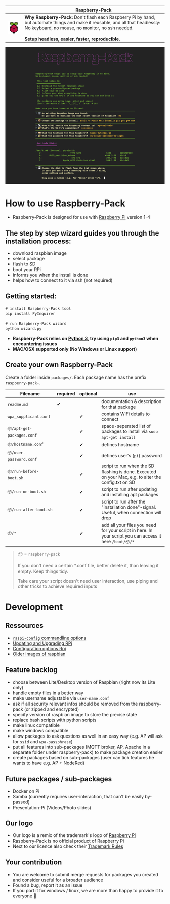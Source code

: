 |                                                  | Raspberry-Pack                                                                                                                                                                                                                                |
| ------------------------------------------------ | --------------------------------------------------------------------------------------------------------------------------------------------------------------------------------------------------------------------------------------------- |
| ![raspberry-pack.png](assets/raspberry-pack.png) | **Why Raspberry-Pack:** Don't flash each Raspberry Pi by hand, but automate things and make it reusable, and all that headlessly: No keyboard, no mouse, no monitor, no ssh needed.<br><br> **Setup headless, easier, faster, reproducible.** |

![CLI](assets/example-cli.png)

# How to use Raspberry-Pack

- Raspberry-Pack is designed for use with [Raspberry Pi](http://www.raspberrypi.org) version 1-4

## The step by step wizard guides you through the installation process:

- download raspbian image
- select package
- flash to SD
- boot your RPi
- informs you when the install is done
- helps how to connect to it via ssh (not required)

## Getting started:

```
# install Raspberry-Pack tool
pip install PyInquirer

# run Raspberry-Pack wizard
python wizard.py
```

- **Raspberry-Pack relies on [Python 3](https://docs.python-guide.org/starting/install3/osx/), try using `pip3` and `python3` when encountering issues**
- **MAC/OSX supported only (No Windows or Linux support)**

## Create your own Raspberry-Pack

Create a folder inside `packages/`. Each package name has the prefix `raspberry-pack-`.

| Filename                   | required | optional | use                                                                                                     |
| -------------------------- | -------- | -------- | ------------------------------------------------------------------------------------------------------- |
| `readme.md`                | ✔        |          | documentation & description for that package                                                            |
| `wpa_supplicant.conf`      |          | ✔        | contains WiFi details to connect                                                                        |
| `📦/apt-get-packages.conf` |          | ✔        | space-seperated list of packages to install via `sudo apt-get install`                                  |
| `📦/hostname.conf`         |          | ✔        | defines hostname                                                                                        |
| `📦/user-password.conf`    |          | ✔        | defines user's (`pi`) password                                                                          |
| `📦/run-before-boot.sh`    |          | ✔        | script to run when the SD flashing is done. Executed on your Mac, e.g. to alter the config.txt on SD    |
| `📦/run-on-boot.sh`        |          | ✔        | script to run after updating and installing apt packages                                                |
| `📦/run-after-boot.sh`     |          | ✔        | script to run after the "installation done"-signal. Useful, when connection will drop                   |
| `📦/*`                     |          | ✔        | add all your files you need for your script in here. In your script you can access it here `/boot/📦/*` |

> 📦 = `raspberry-pack`
>
> If you don't need a certain \*.conf file, better delete it, than leaving it empty. Keep things tidy.
>
> Take care your script doesn't need user interaction, use piping and other tricks to achieve required inputs

# Development

## Ressources

- [`raspi-config` commandline options](https://github.com/RPi-Distro/raspi-config/blob/master/raspi-config)
- [Updating and Upgrading RPi](https://www.raspberrypi.org/documentation/raspbian/updating.md)
- [Configuration options Rpi](https://www.raspberrypi.org/documentation/configuration/)
- [Older images of raspbian](https://downloads.raspberrypi.org/raspbian/images/)

## Feature backlog

- choose between Lite/Desktop version of Raspbian (right now its Lite only)
- handle empty files in a better way
- make username adjustable via `user-name.conf`
- ask if all security relevant infos should be removed from the raspberry-pack (or zipped and encrypted)
- specify version of raspbian image to store the precise state
- replace bash scripts with python scripts
- make linux compatible
- make windows compatible
- allow packages to ask questions as well in an easy way (e.g. AP will ask for `ssid` and `wpa-passphrase`)
- put all features into sub-packages (MQTT broker, AP, Apache in a separate folder under raspberry-pack) to make package creation easier
- create packages based on sub-packages (user can tick features he wants to have e.g. AP + NodeRed)

## Future packages / sub-packages

- Docker on Pi
- Samba (currently requires user-interaction, that can't be easily by-passed)
- Presentation-Pi (Videos/Photo slides)

## Our logo

- Our logo is a remix of the trademark's logo of [Raspberry Pi](http://www.raspberrypi.org)
- Raspberry-Pack is no official product of Raspberry Pi
- Next to our licence also check their [Trademark Rules](https://www.raspberrypi.org/trademark-rules/)

## Your contribution

- You are welcome to submit merge requests for packages you created and consider useful for a broader audience
- Found a bug, report it as an issue
- If you port it for windows / linux, we are more than happy to provide it to everyone 🤗

